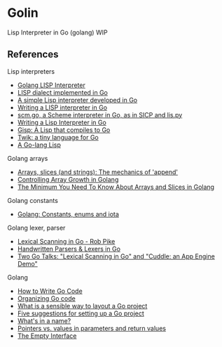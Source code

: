 # Golin

Lisp Interpreter in Go (golang) WIP

## References

Lisp interpreters

- [Golang LISP Interpreter](https://zhehaomao.com/project/2014/03/28/glisp.html)
- [LISP dialect implemented in Go](https://github.com/zhemao/glisp)
- [A simple Lisp interpreter developed in Go](https://github.com/janne/go-lisp)
- [Writing a LISP interpreter in Go](https://patrickoyarzun.wordpress.com/2014/02/28/writing-a-lisp-interpreter-in-go/)
- [scm.go, a Scheme interpreter in Go, as in SICP and lis.py](https://pkelchte.wordpress.com/2013/12/31/scm-go/)
- [Writing a Lisp Interpreter in Go](https://bobappleyard.wordpress.com/2010/02/18/writing-a-lisp-interpreter-in-go/)
- [Gisp: A Lisp that compiles to Go](https://news.ycombinator.com/item?id=7216396)
- [Twik: a tiny language for Go](https://www.reddit.com/r/golang/comments/1ih03w/twik_a_tiny_language_for_go/)
- [A Go-lang Lisp](http://www.blackkettle.org/blog/2012/04/29/go-lang-micro-manual-for-lisp/)

Golang arrays

- [Arrays, slices (and strings): The mechanics of 'append'](https://blog.golang.org/slices)
- [Controlling Array Growth in Golang](http://openmymind.net/Controlling-Array-Growth-In-Golang/)
- [The Minimum You Need To Know About Arrays and Slices in Golang](http://openmymind.net/The-Minimum-You-Need-To-Know-About-Arrays-And-Slices-In-Go/)

Golang constants

- [Golang: Constants, enums and iota](http://blog.denevell.org/golang-constants-enums.html)

Golang lexer, parser

- [Lexical Scanning in Go - Rob Pike](https://www.youtube.com/watch?v=HxaD_trXwRE)
- [Handwritten Parsers & Lexers in Go](https://blog.gopheracademy.com/advent-2014/parsers-lexers/)
- [Two Go Talks: "Lexical Scanning in Go" and "Cuddle: an App Engine Demo"](http://blog.golang.org/two-go-talks-lexical-scanning-in-go-and)

Golang

- [How to Write Go Code](https://golang.org/doc/code.html)
- [Organizing Go code](https://talks.golang.org/2014/organizeio.slide#1)
- [What is a sensible way to layout a Go project](http://stackoverflow.com/questions/14867452/what-is-a-sensible-way-to-layout-a-go-project)
- [Five suggestions for setting up a Go project](http://dave.cheney.net/2014/12/01/five-suggestions-for-setting-up-a-go-project)
- [What's in a name?](http://talks.golang.org/2014/names.slide#1)
- [Pointers vs. values in parameters and return values](https://stackoverflow.com/questions/23542989/pointers-vs-values-in-parameters-and-return-values)
- [The Empty Interface](https://tour.golang.org/methods/14)